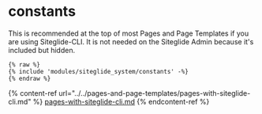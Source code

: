 # constants

This is recommended at the top of most Pages and Page Templates if you are using Siteglide-CLI. It is not needed on the Siteglide Admin because it's included but hidden.

```liquid
{% raw %}
{% include 'modules/siteglide_system/constants' -%}
{% endraw %}
```

{% content-ref url="../../pages-and-page-templates/pages-with-siteglide-cli.md" %}
[pages-with-siteglide-cli.md](../../pages-and-page-templates/pages-with-siteglide-cli.md)
{% endcontent-ref %}
